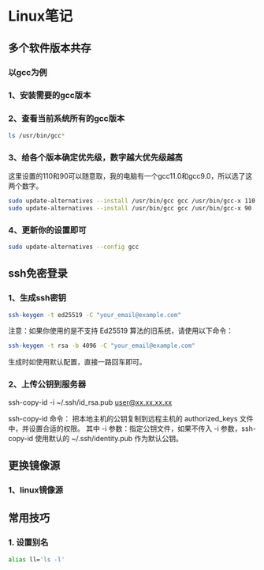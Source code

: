 # Linux笔记

## 多个软件版本共存

### 以gcc为例

### 1、安装需要的gcc版本

### 2、查看当前系统所有的gcc版本

```bash
ls /usr/bin/gcc*
```

### 3、给各个版本确定优先级，数字越大优先级越高

这里设置的110和90可以随意取，我的电脑有一个gcc11.0和gcc9.0，所以选了这两个数字。

```bash
sudo update-alternatives --install /usr/bin/gcc gcc /usr/bin/gcc-x 110
sudo update-alternatives --install /usr/bin/gcc gcc /usr/bin/gcc-x 90
```

### 4、更新你的设置即可

```bash
sudo update-alternatives --config gcc
```

## ssh免密登录

### 1、生成ssh密钥

```bash
ssh-keygen -t ed25519 -C "your_email@example.com"
```

注意：如果你使用的是不支持 Ed25519 算法的旧系统，请使用以下命令：

```bash
ssh-keygen -t rsa -b 4096 -C "your_email@example.com"
```

生成时如使用默认配置，直接一路回车即可。

### 2、上传公钥到服务器

ssh-copy-id -i ~/.ssh/id_rsa.pub  user@xx.xx.xx.xx

ssh-copy-id 命令：
把本地主机的公钥复制到远程主机的 authorized_keys 文件中，并设置合适的权限。
其中 -i 参数：指定公钥文件，如果不传入 -i 参数，ssh-copy-id 使用默认的 ~/.ssh/identity.pub 作为默认公钥。

## 更换镜像源

### 1、linux镜像源


## 常用技巧
### 1. 设置别名
```bash
alias ll='ls -l'
```
